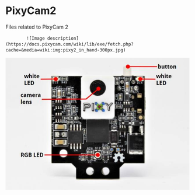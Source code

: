 # PixyCam2
Files related to PixyCam 2


            ![Image description](https://docs.pixycam.com/wiki/lib/exe/fetch.php?cache=&media=wiki:img:pixy2_in_hand-300px.jpg)
            
            
![Front](pixy2_front_labeled.jpg)


